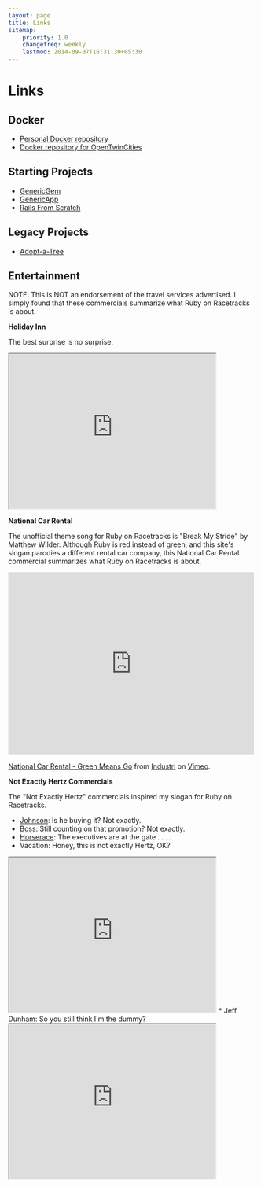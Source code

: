 ```yaml
---
layout: page
title: Links
sitemap:
    priority: 1.0
    changefreq: weekly
    lastmod: 2014-09-07T16:31:30+05:30
---
```

# Links

## Docker
* [Personal Docker repository](https://github.com/jhsu802701/docker-debian-jessie)
* [Docker repository for OpenTwinCities](https://github.com/OpenTwinCities/docker-debian-jessie)

## Starting Projects
* [GenericGem](https://github.com/jhsu802701/generic_gem)
* [GenericApp](https://github.com/jhsu802701/generic_app)
* [Rails From Scratch](https://github.com/jhsu802701/rails_from_scratch_rails5)

## Legacy Projects
* [Adopt-a-Tree](https://github.com/OpenTwinCities/adopt-a-tree)

## Entertainment

NOTE: This is NOT an endorsement of the travel services advertised.  I simply found that these commercials summarize what Ruby on Racetracks is about.

**Holiday Inn**

The best surprise is no surprise.
<iframe width="420" height="315" src="http://www.youtube.com/embed/WNh5uY1ePcA"></iframe>

**National Car Rental**

The unofficial theme song for Ruby on Racetracks is "Break My Stride" by Matthew Wilder.  Although Ruby is red instead of green, and this site's slogan parodies a different rental car company, this National Car Rental commercial summarizes what Ruby on Racetracks is about.
<iframe src="https://player.vimeo.com/video/101956515?color=f15a29&title=0&byline=0&portrait=0" width="500" height="372" frameborder="0" webkitallowfullscreen mozallowfullscreen allowfullscreen></iframe>
<p><a href="https://vimeo.com/101956515">National Car Rental - Green Means Go</a> from <a href="https://vimeo.com/user25066752">Industri</a> on <a href="https://vimeo.com">Vimeo</a>.</p>

**Not Exactly Hertz Commercials**

The "Not Exactly Hertz" commercials inspired my slogan for Ruby on Racetracks.

* [Johnson](http://www.adforum.com/creative-work/ad/player/28426/johnson/hertz): Is he buying it?  Not exactly.
* [Boss](http://www.adforum.com/creative-work/ad/player/28423/boss/hertz): Still counting on that promotion?  Not exactly.
* [Horserace](http://www.adforum.com/creative-work/ad/player/28425/horserace/hertz): The executives are at the gate . . . .
* Vacation: Honey, this is not exactly Hertz, OK?
<iframe width="420" height="315" src="http://www.youtube.com/embed/OmLtaJjfz2Y"></iframe>
* Jeff Dunham: So you still think I'm the dummy?
<iframe width="420" height="315" src="http://www.youtube.com/embed/EuOHHA0KTww"></iframe>	
